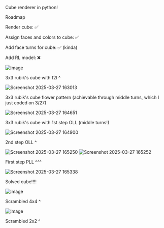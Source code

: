 Cube renderer in python! 

Roadmap

Render cube: ✅ 

Assign faces and colors to cube: ✅

Add face turns for cube: ✅ (kinda)

Add RL model: ❌ 








![image](https://github.com/user-attachments/assets/dbbc612c-66ff-4fee-bd96-b96084939353) 

3x3 rubik's cube with f2l ^

![Screenshot 2025-03-27 163013](https://github.com/user-attachments/assets/1ab92a74-3360-4de4-84d8-e41a3cc40035)

3x3 rubik's cube flower pattern (achievable through middle turns, which I just coded on 3/27)

![Screenshot 2025-03-27 164651](https://github.com/user-attachments/assets/69e59020-b421-457a-982f-59c263010da6)

3x3 rubik's cube with 1st step OLL (middle turns!)

![Screenshot 2025-03-27 164900](https://github.com/user-attachments/assets/fcdcfd87-e4ed-4193-b790-a4776bb09eb4)

2nd step OLL ^

![Screenshot 2025-03-27 165250](https://github.com/user-attachments/assets/0531327a-deda-4e7c-a19f-0d0494451943)
![Screenshot 2025-03-27 165252](https://github.com/user-attachments/assets/4e5d0be7-6a99-416b-a05b-8540b90e959a)

First step PLL ^^^

![Screenshot 2025-03-27 165338](https://github.com/user-attachments/assets/c204d806-dc6a-4a34-a351-0577c3dc0716)

Solved cube!!!!

![image](https://github.com/user-attachments/assets/aade331f-106d-4e03-8f85-9ce72196b43a)

Scrambled 4x4 ^

![image](https://github.com/user-attachments/assets/484bdb69-354b-4265-9969-22c4604805da)

Scrambled 2x2 ^






